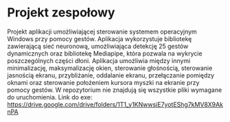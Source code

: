 # Projekt zespołowy

Projekt aplikacji umożliwiającej sterowanie systemem operacyjnym Windows przy pomocy gestów. Aplikacja wykorzystuje bibliotekę zawierającą sieć neuronową, umożliwiająca detekcję 25 gestów dynamicznych oraz bibliotekę Mediapipe, która pozwala na wykrycie poszczególnych części dłoni. Aplikacja umożliwia między innymi minimalizację, maksymalizację okien, sterowanie głośnością, sterowanie jasnością ekranu, przybliżanie, oddalanie ekranu, przełączanie pomiędzy oknami oraz sterowanie położeniem kursora myszki na ekranie przy pomocy gestów. W repozytorium nie znajdują się wszystkie pliki wymagane do uruchomienia. Link do exe: https://drive.google.com/drive/folders/1T1_y1KNwwsiE7yotEShg7kMV8X9AknPA
